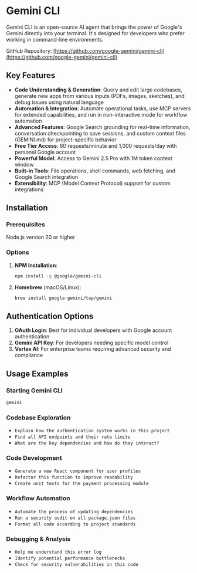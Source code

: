 # Gemini CLI

Gemini CLI is an open-source AI agent that brings the power of Google's Gemini directly into your terminal. It's designed for developers who prefer working in command-line environments.

GitHub Repository: [https://github.com/google-gemini/gemini-cli](https://github.com/google-gemini/gemini-cli)

## Key Features

- **Code Understanding & Generation**: Query and edit large codebases, generate new apps from various inputs (PDFs, images, sketches), and debug issues using natural language
- **Automation & Integration**: Automate operational tasks, use MCP servers for extended capabilities, and run in non-interactive mode for workflow automation
- **Advanced Features**: Google Search grounding for real-time information, conversation checkpointing to save sessions, and custom context files (GEMINI.md) for project-specific behavior
- **Free Tier Access**: 60 requests/minute and 1,000 requests/day with personal Google account
- **Powerful Model**: Access to Gemini 2.5 Pro with 1M token context window
- **Built-in Tools**: File operations, shell commands, web fetching, and Google Search integration
- **Extensibility**: MCP (Model Context Protocol) support for custom integrations

## Installation

### Prerequisites
Node.js version 20 or higher

### Options

1. **NPM Installation**:
   ```bash
   npm install -g @google/gemini-cli
   ```

2. **Homebrew** (macOS/Linux):
   ```bash
   brew install google-gemini/tap/gemini
   ```

## Authentication Options

1. **OAuth Login**: Best for individual developers with Google account authentication
2. **Gemini API Key**: For developers needing specific model control
3. **Vertex AI**: For enterprise teams requiring advanced security and compliance

## Usage Examples

### Starting Gemini CLI
```bash
gemini
```

### Codebase Exploration
- `Explain how the authentication system works in this project`
- `Find all API endpoints and their rate limits`
- `What are the key dependencies and how do they interact?`

### Code Development
- `Generate a new React component for user profiles`
- `Refactor this function to improve readability`
- `Create unit tests for the payment processing module`

### Workflow Automation
- `Automate the process of updating dependencies`
- `Run a security audit on all package.json files`
- `Format all code according to project standards`

### Debugging & Analysis
- `Help me understand this error log`
- `Identify potential performance bottlenecks`
- `Check for security vulnerabilities in this code`